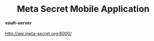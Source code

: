 <h1 align="center">Meta Secret Mobile Application</h1>

#### vault-server
  http://api.meta-secret.org:8000/
